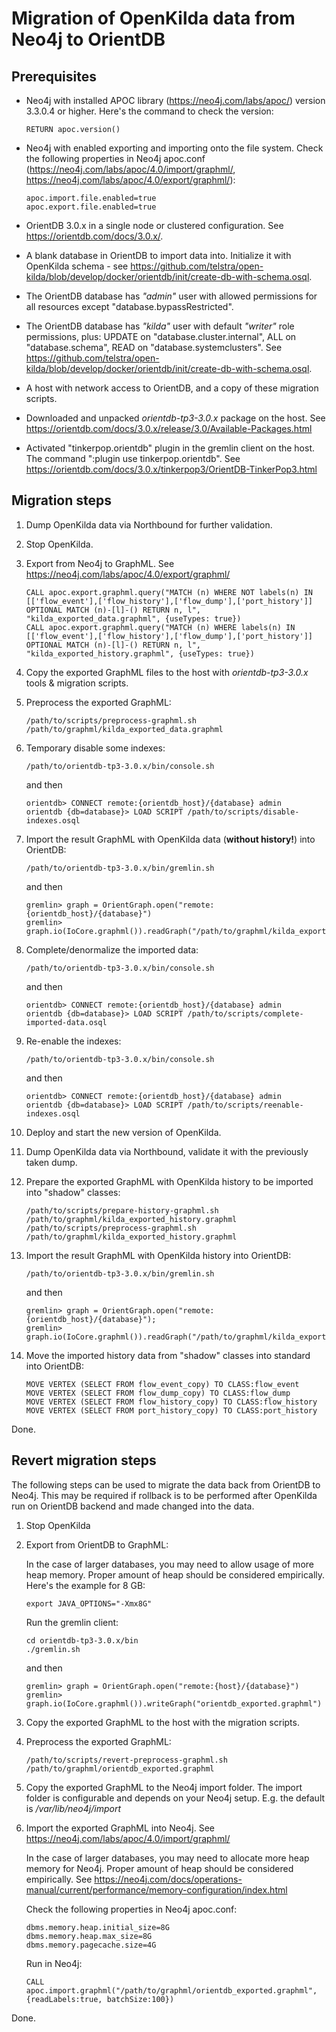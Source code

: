# Migration of OpenKilda data from Neo4j to OrientDB

## Prerequisites
- Neo4j with installed APOC library (https://neo4j.com/labs/apoc/) version 3.3.0.4 or higher. 
Here's the command to check the version:
    ```
    RETURN apoc.version()
    ```

- Neo4j with enabled exporting and importing onto the file system. Check the following properties in Neo4j apoc.conf
(https://neo4j.com/labs/apoc/4.0/import/graphml/, https://neo4j.com/labs/apoc/4.0/export/graphml/):
    ```
    apoc.import.file.enabled=true  
    apoc.export.file.enabled=true
    ```
- OrientDB 3.0.x in a single node or clustered configuration. See https://orientdb.com/docs/3.0.x/.
- A blank database in OrientDB to import data into. Initialize it with OpenKilda schema - see https://github.com/telstra/open-kilda/blob/develop/docker/orientdb/init/create-db-with-schema.osql.
- The OrientDB database has *"admin"* user with allowed permissions for all resources except "database.bypassRestricted".
- The OrientDB database has *"kilda"* user with default *"writer"* role permissions, plus: UPDATE on "database.cluster.internal", 
ALL on "database.schema", READ on "database.systemclusters". See https://github.com/telstra/open-kilda/blob/develop/docker/orientdb/init/create-db-with-schema.osql.
- A host with network access to OrientDB, and a copy of these migration scripts.
- Downloaded and unpacked *orientdb-tp3-3.0.x* package on the host. See https://orientdb.com/docs/3.0.x/release/3.0/Available-Packages.html
- Activated "tinkerpop.orientdb" plugin in the gremlin client on the host. 
The command ":plugin use tinkerpop.orientdb". See https://orientdb.com/docs/3.0.x/tinkerpop3/OrientDB-TinkerPop3.html
  
## Migration steps
1. Dump OpenKilda data via Northbound for further validation.
2. Stop OpenKilda.
3. Export from Neo4j to GraphML. See https://neo4j.com/labs/apoc/4.0/export/graphml/
	```
    CALL apoc.export.graphml.query("MATCH (n) WHERE NOT labels(n) IN [['flow_event'],['flow_history'],['flow_dump'],['port_history']] OPTIONAL MATCH (n)-[l]-() RETURN n, l", "kilda_exported_data.graphml", {useTypes: true})
    CALL apoc.export.graphml.query("MATCH (n) WHERE labels(n) IN [['flow_event'],['flow_history'],['flow_dump'],['port_history']] OPTIONAL MATCH (n)-[l]-() RETURN n, l", "kilda_exported_history.graphml", {useTypes: true})
    ```
 
4. Copy the exported GraphML files to the host with *orientdb-tp3-3.0.x* tools & migration scripts.
5. Preprocess the exported GraphML:
    ```
    /path/to/scripts/preprocess-graphml.sh /path/to/graphml/kilda_exported_data.graphml
    ```

6. Temporary disable some indexes:
    ```
    /path/to/orientdb-tp3-3.0.x/bin/console.sh
    ```
    and then
    ```
    orientdb> CONNECT remote:{orientdb_host}/{database} admin
    orientdb {db=database}> LOAD SCRIPT /path/to/scripts/disable-indexes.osql
    ```

7. Import the result GraphML with OpenKilda data (**without history!**) into OrientDB:
    ```
    /path/to/orientdb-tp3-3.0.x/bin/gremlin.sh
    ```
    and then
    ```
    gremlin> graph = OrientGraph.open("remote:{orientdb_host}/{database}")
    gremlin> graph.io(IoCore.graphml()).readGraph("/path/to/graphml/kilda_exported_data.graphml")
    ```
   
8. Complete/denormalize the imported data:
    ```
    /path/to/orientdb-tp3-3.0.x/bin/console.sh
    ```
    and then
    ```
    orientdb> CONNECT remote:{orientdb_host}/{database} admin
    orientdb {db=database}> LOAD SCRIPT /path/to/scripts/complete-imported-data.osql
    ```

9. Re-enable the indexes:
    ```
    /path/to/orientdb-tp3-3.0.x/bin/console.sh
    ```
    and then
    ```
    orientdb> CONNECT remote:{orientdb_host}/{database} admin
    orientdb {db=database}> LOAD SCRIPT /path/to/scripts/reenable-indexes.osql
    ```

10. Deploy and start the new version of OpenKilda.
11. Dump OpenKilda data via Northbound, validate it with the previously taken dump.
12. Prepare the exported GraphML with OpenKilda history to be imported into "shadow" classes:
    ```
    /path/to/scripts/prepare-history-graphml.sh /path/to/graphml/kilda_exported_history.graphml
    /path/to/scripts/preprocess-graphml.sh /path/to/graphml/kilda_exported_history.graphml
    ```
13. Import the result GraphML with OpenKilda history into OrientDB:
    ```
    /path/to/orientdb-tp3-3.0.x/bin/gremlin.sh
    ```
    and then
    ```
    gremlin> graph = OrientGraph.open("remote:{orientdb_host}/{database}");
    gremlin> graph.io(IoCore.graphml()).readGraph("/path/to/graphml/kilda_exported_history.graphml")
    ```

14. Move the imported history data from "shadow" classes into standard into OrientDB:
    ```
    MOVE VERTEX (SELECT FROM flow_event_copy) TO CLASS:flow_event
    MOVE VERTEX (SELECT FROM flow_dump_copy) TO CLASS:flow_dump
    MOVE VERTEX (SELECT FROM flow_history_copy) TO CLASS:flow_history
    MOVE VERTEX (SELECT FROM port_history_copy) TO CLASS:port_history
    ```

Done.

## Revert migration steps

The following steps can be used to migrate the data back from OrientDB to Neo4j. This may be required if rollback
is to be performed after OpenKilda run on OrientDB backend and made changed into the data. 

1. Stop OpenKilda 
2. Export from OrientDB to GraphML:

    In the case of larger databases, you may need to allow usage of more heap memory. Proper amount of heap should be 
    considered empirically. Here's the example for 8 GB:
    ```
    export JAVA_OPTIONS="-Xmx8G"
    ```
   
    Run the gremlin client:
    ```
    cd orientdb-tp3-3.0.x/bin
    ./gremlin.sh
    ```
    and then
    ```
    gremlin> graph = OrientGraph.open("remote:{host}/{database}")
    gremlin> graph.io(IoCore.graphml()).writeGraph("orientdb_exported.graphml")
    ```

3. Copy the exported GraphML to the host with the migration scripts.
4. Preprocess the exported GraphML:
    ```
    /path/to/scripts/revert-preprocess-graphml.sh /path/to/graphml/orientdb_exported.graphml
    ```

5. Copy the exported GraphML to the Neo4j import folder. The import folder is configurable and depends on your Neo4j setup.
E.g. the default is */var/lib/neo4j/import* 
6. Import the exported GraphML into Neo4j. See https://neo4j.com/labs/apoc/4.0/import/graphml/

    In the case of larger databases, you may need to allocate more heap memory for Neo4j. Proper amount of heap should be considered empirically. 
    See https://neo4j.com/docs/operations-manual/current/performance/memory-configuration/index.html     
    
    Check the following properties in Neo4j apoc.conf:
    ```
    dbms.memory.heap.initial_size=8G
    dbms.memory.heap.max_size=8G
    dbms.memory.pagecache.size=4G
    ```

    Run in Neo4j:
	```
	CALL apoc.import.graphml("/path/to/graphml/orientdb_exported.graphml", {readLabels:true, batchSize:100})
    ```

Done.
